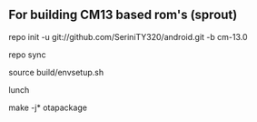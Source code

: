 ## For building CM13 based rom's (sprout)
repo init -u git://github.com/SeriniTY320/android.git -b cm-13.0 

repo sync

source build/envsetup.sh

lunch

make -j* otapackage
